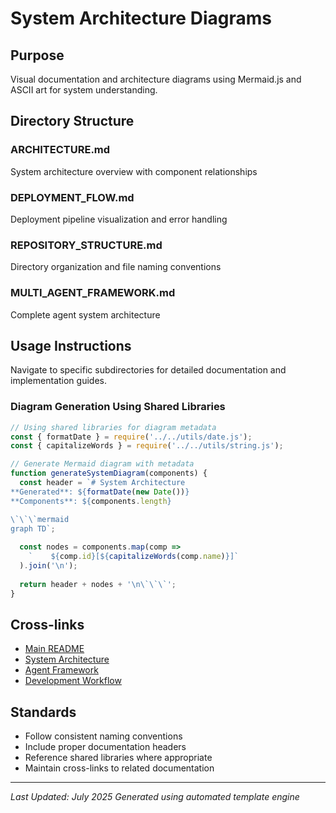 # System Architecture Diagrams

## Purpose

Visual documentation and architecture diagrams using Mermaid.js and ASCII art for system understanding.

## Directory Structure

### ARCHITECTURE.md
System architecture overview with component relationships

### DEPLOYMENT_FLOW.md
Deployment pipeline visualization and error handling

### REPOSITORY_STRUCTURE.md
Directory organization and file naming conventions

### MULTI_AGENT_FRAMEWORK.md
Complete agent system architecture


## Usage Instructions

Navigate to specific subdirectories for detailed documentation and implementation guides.

### Diagram Generation Using Shared Libraries

```javascript
// Using shared libraries for diagram metadata
const { formatDate } = require('../../utils/date.js');
const { capitalizeWords } = require('../../utils/string.js');

// Generate Mermaid diagram with metadata
function generateSystemDiagram(components) {
  const header = `# System Architecture
**Generated**: ${formatDate(new Date())}
**Components**: ${components.length}

\`\`\`mermaid
graph TD`;
  
  const nodes = components.map(comp => 
    `    ${comp.id}[${capitalizeWords(comp.name)}]`
  ).join('\n');
  
  return header + nodes + '\n\`\`\`';
}
```


## Cross-links

- [Main README](/README.md)
- [System Architecture](SYSTEM_ARCHITECTURE.md)
- [Agent Framework](MULTI_AGENT_FRAMEWORK.md)
- [Development Workflow](DEVELOPMENT_WORKFLOW.md)

## Standards

- Follow consistent naming conventions
- Include proper documentation headers
- Reference shared libraries where appropriate
- Maintain cross-links to related documentation

---

*Last Updated: July 2025*
*Generated using automated template engine*
